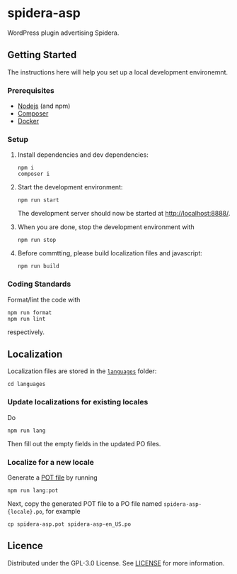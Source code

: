 # spidera-asp

WordPress plugin advertising Spidera.

## Getting Started

The instructions here will help you set up a local development environemnt.

### Prerequisites

-   [Nodejs](https://nodejs.org) (and npm)
-   [Composer](https://getcomposer.org/)
-   [Docker](https://www.docker.com/)

### Setup

1. Install dependencies and dev dependencies:

    ```console
    npm i
    composer i
    ```

1. Start the development environment:

    ```console
    npm run start
    ```

    The development server should now be started at <http://localhost:8888/>.

1. When you are done, stop the development environment with

    ```console
    npm run stop
    ```

1. Before commtting, please build localization files and javascript:
    ```console
    npm run build
    ```

### Coding Standards

Format/lint the code with

```console
npm run format
npm run lint
```

respectively.

## Localization

Localization files are stored in the [`languages`](./languages) folder:

```console
cd languages
```

### Update localizations for existing locales

Do

```console
npm run lang
```

Then fill out the empty fields in the updated PO files.

### Localize for a new locale

Generate a [POT file](https://developer.wordpress.org/plugins/internationalization/localization/#localization-files) by running

```console
npm run lang:pot
```

Next, copy the generated POT file to a PO file named `spidera-asp-{locale}.po`, for example

```
cp spidera-asp.pot spidera-asp-en_US.po
```

## Licence

Distributed under the GPL-3.0 License. See [LICENSE](./LICENCE) for more information.

